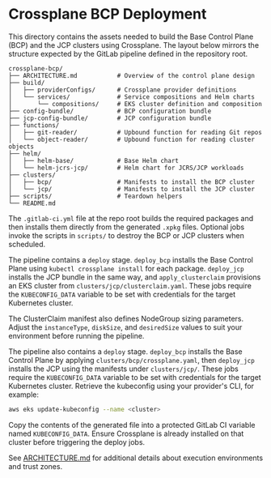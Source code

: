 # Crossplane BCP Deployment

This directory contains the assets needed to build the Base Control Plane (BCP) and the JCP clusters using Crossplane.
The layout below mirrors the structure expected by the GitLab pipeline defined in the repository root.

```
crossplane-bcp/
├── ARCHITECTURE.md           # Overview of the control plane design
├── build/
│   ├── providerConfigs/      # Crossplane provider definitions
│   └── services/             # Service compositions and Helm charts
│       └── compositions/     # EKS cluster definition and composition
├── config-bundle/            # BCP configuration bundle
├── jcp-config-bundle/        # JCP configuration bundle
├── functions/
│   ├── git-reader/           # Upbound function for reading Git repos
│   └── object-reader/        # Upbound function for reading cluster objects
├── helm/
│   ├── helm-base/            # Base Helm chart
│   └── helm-jcrs-jcp/        # Helm chart for JCRS/JCP workloads
├── clusters/
│   ├── bcp/                  # Manifests to install the BCP cluster
│   └── jcp/                  # Manifests to install the JCP cluster
├── scripts/                  # Teardown helpers
└── README.md
```

The `.gitlab-ci.yml` file at the repo root builds the required packages and then installs them directly from the generated `.xpkg` files. Optional jobs invoke the scripts in `scripts/` to destroy the BCP or JCP clusters when scheduled.

The pipeline contains a `deploy` stage. `deploy_bcp` installs the Base Control Plane using `kubectl crossplane install` for each package. `deploy_jcp` installs the JCP bundle in the same way, and `apply_clusterclaim` provisions an EKS cluster from `clusters/jcp/clusterclaim.yaml`. These jobs require the `KUBECONFIG_DATA` variable to be set with credentials for the target Kubernetes cluster.

The ClusterClaim manifest also defines NodeGroup sizing parameters. Adjust the `instanceType`, `diskSize`, and `desiredSize` values to suit your environment before running the pipeline.

The pipeline also contains a `deploy` stage. `deploy_bcp` installs the Base Control Plane by applying `clusters/bcp/crossplane.yaml`, then `deploy_jcp` installs the JCP using the manifests under `clusters/jcp/`.
These jobs require the `KUBECONFIG_DATA` variable to be set with credentials for the target Kubernetes cluster.
Retrieve the kubeconfig using your provider's CLI, for example:
```bash
aws eks update-kubeconfig --name <cluster>
```
Copy the contents of the generated file into a protected GitLab CI variable named `KUBECONFIG_DATA`.
Ensure Crossplane is already installed on that cluster before triggering the deploy jobs.

See [ARCHITECTURE.md](ARCHITECTURE.md) for additional details about execution environments and trust zones.
